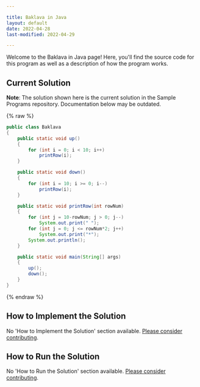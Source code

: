 ```yaml
---

title: Baklava in Java
layout: default
date: 2022-04-28
last-modified: 2022-04-29

---
```


Welcome to the Baklava in Java page! Here, you'll find the source code for this program as well as a description of how the program works.

## Current Solution

**Note**: The solution shown here is the current solution in the Sample Programs repository. Documentation below may be outdated.

{% raw %}

```Java
public class Baklava
{
    public static void up()
    {
        for (int i = 0; i < 10; i++)
            printRow(i);
    }

    public static void down()
    {
        for (int i = 10; i >= 0; i--)
            printRow(i);
    }

    public static void printRow(int rowNum)
    {
        for (int j = 10-rowNum; j > 0; j--)
            System.out.print(" ");
        for (int j = 0; j <= rowNum*2; j++)
            System.out.print("*");
        System.out.println();
    }

    public static void main(String[] args)
    {
        up();
        down();
    }
}
```

{% endraw %}

## How to Implement the Solution

No 'How to Implement the Solution' section available. [Please consider contributing](https://github.com/TheRenegadeCoder/sample-programs-website).

## How to Run the Solution

No 'How to Run the Solution' section available. [Please consider contributing](https://github.com/TheRenegadeCoder/sample-programs-website).